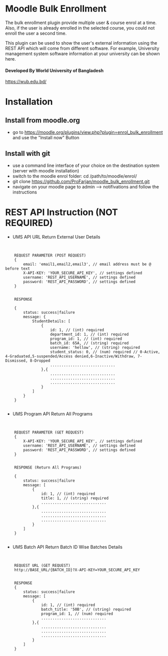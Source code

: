 # Moodle Bulk Enrollment
The bulk enrollment plugin provide multiple user & course enrol at a time. Also, if the user is already enrolled in the selected course, you could not enroll the user a second time.

This plugin can be used to show the user's external information using the REST API which will come from different software. For example, University management system software information at your university can be shown here.
#### Developed By World University of Bangladesh
https://wub.edu.bd/

# Installation
## Install from moodle.org
* go to https://moodle.org/plugins/view.php?plugin=enrol_bulk_enrollment and use the "Install now" Button

## Install with git
* use a command line interface of your choice on the destination system (server with moodle installation)
* switch to the moodle enrol folder: cd /path/to/moodle/enrol/
* git clone https://github.com/ProFarjan/moodle_bulk_enrollment.git
* navigate on your moodle page to admin --> notifivations and follow the instructions

# REST API Instruction (NOT REQUIRED)
* UMS API URL Return External User Details
<pre>
    <code>

    REQUEST PARAMETER (POST REQUEST)
    {
        email: 'email1,email2,email3', // email address must be @ before text
        X-API-KEY: 'YOUR_SECURE_API_KEY', // settings defined
        username: 'REST_API_USERNAME', // settings defined
        password: 'REST_API_PASSWORD', // settings defined
    }


    RESPONSE

    {
        status: success|failure
        message: {
            StudentDetails: [
                {
                    id: 1, // (int) required
                    department_id: 1, // (int) required
                    program_id: 1, // (int) required
                    batch_id: 65A, // (string) required
                    username: 'hellow', // (string) required
                    student_status: 0, // (num) required // 0-Active, 4-Graduated,5-suspended/Access denied,6-Inactive/Withdraw, 7-Dismissed, 8-Dropped
                    .............................
                },{
                    .............................
                    .............................
                    .............................
                }
            ]
        }
    }
    </code>
</pre>


* UMS Program API Return All Programs
<pre>
    <code>

    REQUEST PARAMETER (GET REQUEST)
    {
        X-API-KEY: 'YOUR_SECURE_API_KEY', // settings defined
        username: 'REST_API_USERNAME', // settings defined
        password: 'REST_API_PASSWORD', // settings defined
    }


    RESPONSE (Return All Programs)

    {
        status: success|failure
        message: [
            {
                id: 1, // (int) required
                title: 1, // (string) required
                .............................
            },{
                .............................
                .............................
                .............................
            }
        ]
    }
    </code>
</pre>

*  UMS Batch API Return Batch ID Wise Batches Details
<pre>
    <code>

    REQUEST URL (GET REQUEST)
    http://BASE_URL/{BATCH_ID}?X-API-KEY=YOUR_SECURE_API_KEY


    RESPONSE
    {
        status: success|failure
        message: [
            {
                id: 1, // (int) required
                batch_title: '50B', // (string) required
                program_id: 1, // (num) required
                .............................
            },{
                .............................
                .............................
                .............................
            }
        ]
    }
    </code>
</pre>



